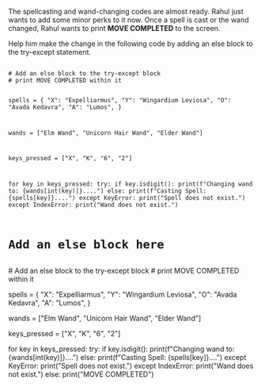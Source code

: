 The spellcasting and wand-changing codes are almost ready. Rahul just wants to add some minor perks to it now. Once a spell is cast or the wand changed, Rahul wants to print **MOVE COMPLETED** to the screen.

Help him make the change in the following code by adding an else block to the try-except statement.



<codeblock language="python" type="exercise" testMode="fixedInput">
<code>
# Add an else block to the try-except block
# print MOVE COMPLETED within it

spells = {
  "X": "Expelliarmus",
  "Y": "Wingardium Leviosa",
  "O": "Avada Kedavra",
  "A": "Lumos",
}

wands = ["Elm Wand", "Unicorn Hair Wand", "Elder Wand"]

keys_pressed = ["X", "K", "6", "2"]

for key in keys_pressed:
  try:
    if key.isdigit():
      print(f"Changing wand to: {wands[int(key)]}....")
    else:
      print(f"Casting Spell: {spells[key]}....")
  except KeyError:
    print("Spell does not exist.")
  except IndexError:
    print("Wand does not exist.")
  # Add an else block here
</code>

<solution>
# Add an else block to the try-except block
# print MOVE COMPLETED within it

spells = {
  "X": "Expelliarmus",
  "Y": "Wingardium Leviosa",
  "O": "Avada Kedavra",
  "A": "Lumos",
}

wands = ["Elm Wand", "Unicorn Hair Wand", "Elder Wand"]

keys_pressed = ["X", "K", "6", "2"]

for key in keys_pressed:
  try:
    if key.isdigit():
      print(f"Changing wand to: {wands[int(key)]}....")
    else:
      print(f"Casting Spell: {spells[key]}....")
  except KeyError:
    print("Spell does not exist.")
  except IndexError:
    print("Wand does not exist.")
  else:
    print("MOVE COMPLETED")
</solution>
</codeblock>